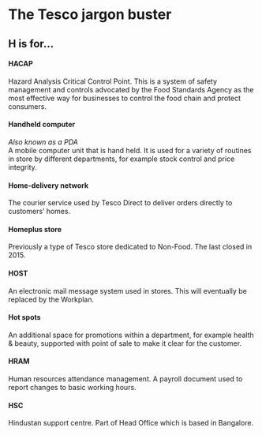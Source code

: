 # The Tesco jargon buster

## H is for…

#### HACAP
Hazard Analysis Critical Control Point. This is a system of safety management and controls advocated by the Food Standards Agency as the most effective way for businesses to control the food chain and protect consumers.

#### Handheld computer
*Also known as a PDA*  
A mobile computer unit that is hand held. It is used for a variety of routines in store by different departments, for example stock control and price integrity.

#### Home-delivery network
The courier service used by Tesco Direct to deliver orders directly to customers’ homes.

#### Homeplus store
Previously a type of Tesco store dedicated to Non-Food. The last closed in 2015.

#### HOST
An electronic mail message system used in stores. This will eventually be replaced by the Workplan.

#### Hot spots
An additional space for promotions within a department, for example health & beauty, supported with point of sale to make it clear for the customer.

#### HRAM
Human resources attendance management. A payroll document used to report changes to basic working hours.

#### HSC
Hindustan support centre. Part of Head Office which is based in Bangalore.
